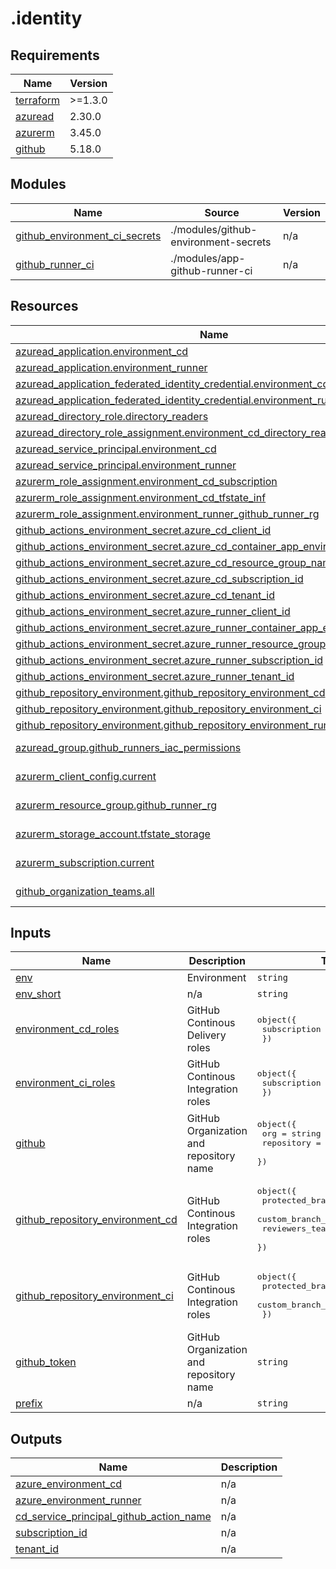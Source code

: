 # .identity

<!-- BEGINNING OF PRE-COMMIT-TERRAFORM DOCS HOOK -->
## Requirements

| Name | Version |
|------|---------|
| <a name="requirement_terraform"></a> [terraform](#requirement\_terraform) | >=1.3.0 |
| <a name="requirement_azuread"></a> [azuread](#requirement\_azuread) | 2.30.0 |
| <a name="requirement_azurerm"></a> [azurerm](#requirement\_azurerm) | 3.45.0 |
| <a name="requirement_github"></a> [github](#requirement\_github) | 5.18.0 |

## Modules

| Name | Source | Version |
|------|--------|---------|
| <a name="module_github_environment_ci_secrets"></a> [github\_environment\_ci\_secrets](#module\_github\_environment\_ci\_secrets) | ./modules/github-environment-secrets | n/a |
| <a name="module_github_runner_ci"></a> [github\_runner\_ci](#module\_github\_runner\_ci) | ./modules/app-github-runner-ci | n/a |

## Resources

| Name | Type |
|------|------|
| [azuread_application.environment_cd](https://registry.terraform.io/providers/hashicorp/azuread/2.30.0/docs/resources/application) | resource |
| [azuread_application.environment_runner](https://registry.terraform.io/providers/hashicorp/azuread/2.30.0/docs/resources/application) | resource |
| [azuread_application_federated_identity_credential.environment_cd](https://registry.terraform.io/providers/hashicorp/azuread/2.30.0/docs/resources/application_federated_identity_credential) | resource |
| [azuread_application_federated_identity_credential.environment_runner](https://registry.terraform.io/providers/hashicorp/azuread/2.30.0/docs/resources/application_federated_identity_credential) | resource |
| [azuread_directory_role.directory_readers](https://registry.terraform.io/providers/hashicorp/azuread/2.30.0/docs/resources/directory_role) | resource |
| [azuread_directory_role_assignment.environment_cd_directory_readers](https://registry.terraform.io/providers/hashicorp/azuread/2.30.0/docs/resources/directory_role_assignment) | resource |
| [azuread_service_principal.environment_cd](https://registry.terraform.io/providers/hashicorp/azuread/2.30.0/docs/resources/service_principal) | resource |
| [azuread_service_principal.environment_runner](https://registry.terraform.io/providers/hashicorp/azuread/2.30.0/docs/resources/service_principal) | resource |
| [azurerm_role_assignment.environment_cd_subscription](https://registry.terraform.io/providers/hashicorp/azurerm/3.45.0/docs/resources/role_assignment) | resource |
| [azurerm_role_assignment.environment_cd_tfstate_inf](https://registry.terraform.io/providers/hashicorp/azurerm/3.45.0/docs/resources/role_assignment) | resource |
| [azurerm_role_assignment.environment_runner_github_runner_rg](https://registry.terraform.io/providers/hashicorp/azurerm/3.45.0/docs/resources/role_assignment) | resource |
| [github_actions_environment_secret.azure_cd_client_id](https://registry.terraform.io/providers/integrations/github/5.18.0/docs/resources/actions_environment_secret) | resource |
| [github_actions_environment_secret.azure_cd_container_app_environment_name](https://registry.terraform.io/providers/integrations/github/5.18.0/docs/resources/actions_environment_secret) | resource |
| [github_actions_environment_secret.azure_cd_resource_group_name](https://registry.terraform.io/providers/integrations/github/5.18.0/docs/resources/actions_environment_secret) | resource |
| [github_actions_environment_secret.azure_cd_subscription_id](https://registry.terraform.io/providers/integrations/github/5.18.0/docs/resources/actions_environment_secret) | resource |
| [github_actions_environment_secret.azure_cd_tenant_id](https://registry.terraform.io/providers/integrations/github/5.18.0/docs/resources/actions_environment_secret) | resource |
| [github_actions_environment_secret.azure_runner_client_id](https://registry.terraform.io/providers/integrations/github/5.18.0/docs/resources/actions_environment_secret) | resource |
| [github_actions_environment_secret.azure_runner_container_app_environment_name](https://registry.terraform.io/providers/integrations/github/5.18.0/docs/resources/actions_environment_secret) | resource |
| [github_actions_environment_secret.azure_runner_resource_group_name](https://registry.terraform.io/providers/integrations/github/5.18.0/docs/resources/actions_environment_secret) | resource |
| [github_actions_environment_secret.azure_runner_subscription_id](https://registry.terraform.io/providers/integrations/github/5.18.0/docs/resources/actions_environment_secret) | resource |
| [github_actions_environment_secret.azure_runner_tenant_id](https://registry.terraform.io/providers/integrations/github/5.18.0/docs/resources/actions_environment_secret) | resource |
| [github_repository_environment.github_repository_environment_cd](https://registry.terraform.io/providers/integrations/github/5.18.0/docs/resources/repository_environment) | resource |
| [github_repository_environment.github_repository_environment_ci](https://registry.terraform.io/providers/integrations/github/5.18.0/docs/resources/repository_environment) | resource |
| [github_repository_environment.github_repository_environment_runner](https://registry.terraform.io/providers/integrations/github/5.18.0/docs/resources/repository_environment) | resource |
| [azuread_group.github_runners_iac_permissions](https://registry.terraform.io/providers/hashicorp/azuread/2.30.0/docs/data-sources/group) | data source |
| [azurerm_client_config.current](https://registry.terraform.io/providers/hashicorp/azurerm/3.45.0/docs/data-sources/client_config) | data source |
| [azurerm_resource_group.github_runner_rg](https://registry.terraform.io/providers/hashicorp/azurerm/3.45.0/docs/data-sources/resource_group) | data source |
| [azurerm_storage_account.tfstate_storage](https://registry.terraform.io/providers/hashicorp/azurerm/3.45.0/docs/data-sources/storage_account) | data source |
| [azurerm_subscription.current](https://registry.terraform.io/providers/hashicorp/azurerm/3.45.0/docs/data-sources/subscription) | data source |
| [github_organization_teams.all](https://registry.terraform.io/providers/integrations/github/5.18.0/docs/data-sources/organization_teams) | data source |

## Inputs

| Name | Description | Type | Default | Required |
|------|-------------|------|---------|:--------:|
| <a name="input_env"></a> [env](#input\_env) | Environment | `string` | n/a | yes |
| <a name="input_env_short"></a> [env\_short](#input\_env\_short) | n/a | `string` | n/a | yes |
| <a name="input_environment_cd_roles"></a> [environment\_cd\_roles](#input\_environment\_cd\_roles) | GitHub Continous Delivery roles | <pre>object({<br>    subscription = list(string)<br>  })</pre> | n/a | yes |
| <a name="input_environment_ci_roles"></a> [environment\_ci\_roles](#input\_environment\_ci\_roles) | GitHub Continous Integration roles | <pre>object({<br>    subscription = list(string)<br>  })</pre> | n/a | yes |
| <a name="input_github"></a> [github](#input\_github) | GitHub Organization and repository name | <pre>object({<br>    org        = string<br>    repository = string<br>  })</pre> | n/a | yes |
| <a name="input_github_repository_environment_cd"></a> [github\_repository\_environment\_cd](#input\_github\_repository\_environment\_cd) | GitHub Continous Integration roles | <pre>object({<br>    protected_branches     = bool<br>    custom_branch_policies = bool<br>    reviewers_teams        = list(string)<br>  })</pre> | n/a | yes |
| <a name="input_github_repository_environment_ci"></a> [github\_repository\_environment\_ci](#input\_github\_repository\_environment\_ci) | GitHub Continous Integration roles | <pre>object({<br>    protected_branches     = bool<br>    custom_branch_policies = bool<br>  })</pre> | n/a | yes |
| <a name="input_github_token"></a> [github\_token](#input\_github\_token) | GitHub Organization and repository name | `string` | n/a | yes |
| <a name="input_prefix"></a> [prefix](#input\_prefix) | n/a | `string` | n/a | yes |

## Outputs

| Name | Description |
|------|-------------|
| <a name="output_azure_environment_cd"></a> [azure\_environment\_cd](#output\_azure\_environment\_cd) | n/a |
| <a name="output_azure_environment_runner"></a> [azure\_environment\_runner](#output\_azure\_environment\_runner) | n/a |
| <a name="output_cd_service_principal_github_action_name"></a> [cd\_service\_principal\_github\_action\_name](#output\_cd\_service\_principal\_github\_action\_name) | n/a |
| <a name="output_subscription_id"></a> [subscription\_id](#output\_subscription\_id) | n/a |
| <a name="output_tenant_id"></a> [tenant\_id](#output\_tenant\_id) | n/a |
<!-- END OF PRE-COMMIT-TERRAFORM DOCS HOOK -->
